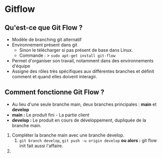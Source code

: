 # Gitflow

## Qu'est-ce que Git Flow ?

- Modèle de branching git alternatif
- Environnement présent dans git
  - Sinon le télécharger si pas présent de base dans Linux.
  - Commande : > `sudo apt-get install git-flow`
- Permet d'organiser son travail, notamment dans des environnements d'équipe
- Assigne des rôles très spécifiques aux différentes branches et définit comment et quand elles doivent interagir.

## Comment fonctionne Git Flow ?

- Au lieu d'une seule branche main, deux branches principales : **main** et **develop**
- **main :** Le produit fini - La partie client
- **develop :** Le produit en cours de développement, dupliquée de la branche main.

1. Compléter la branche main avec une branche develop.
   1. `git branch develop`, `git push -u origin develop` **ou alors :** git flow init fait aussi l'affaire.
2.

